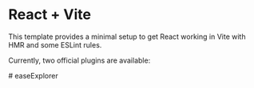 # React + Vite

This template provides a minimal setup to get React working in Vite with HMR and some ESLint rules.

Currently, two official plugins are available:

#   e a s e E x p l o r e r  
 